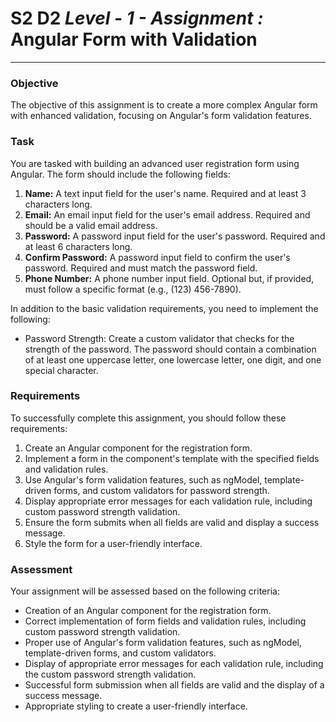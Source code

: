 # S2 D2 ***Level - 1 - Assignment :*** Angular Form with Validation

---

### Objective

The objective of this assignment is to create a more complex Angular form with enhanced validation, focusing on Angular's form validation features.

### Task

You are tasked with building an advanced user registration form using Angular. The form should include the following fields:

1. **Name:** A text input field for the user's name. Required and at least 3 characters long.
2. **Email:** An email input field for the user's email address. Required and should be a valid email address.
3. **Password:** A password input field for the user's password. Required and at least 6 characters long.
4. **Confirm Password:** A password input field to confirm the user's password. Required and must match the password field.
5. **Phone Number:** A phone number input field. Optional but, if provided, must follow a specific format (e.g., (123) 456-7890).

In addition to the basic validation requirements, you need to implement the following:

- Password Strength: Create a custom validator that checks for the strength of the password. The password should contain a combination of at least one uppercase letter, one lowercase letter, one digit, and one special character.

### Requirements

To successfully complete this assignment, you should follow these requirements:

1. Create an Angular component for the registration form.
2. Implement a form in the component's template with the specified fields and validation rules.
3. Use Angular's form validation features, such as ngModel, template-driven forms, and custom validators for password strength.
4. Display appropriate error messages for each validation rule, including custom password strength validation.
5. Ensure the form submits when all fields are valid and display a success message.
6. Style the form for a user-friendly interface.

### Assessment

Your assignment will be assessed based on the following criteria:

- Creation of an Angular component for the registration form.
- Correct implementation of form fields and validation rules, including custom password strength validation.
- Proper use of Angular's form validation features, such as ngModel, template-driven forms, and custom validators.
- Display of appropriate error messages for each validation rule, including the custom password strength validation.
- Successful form submission when all fields are valid and the display of a success message.
- Appropriate styling to create a user-friendly interface.